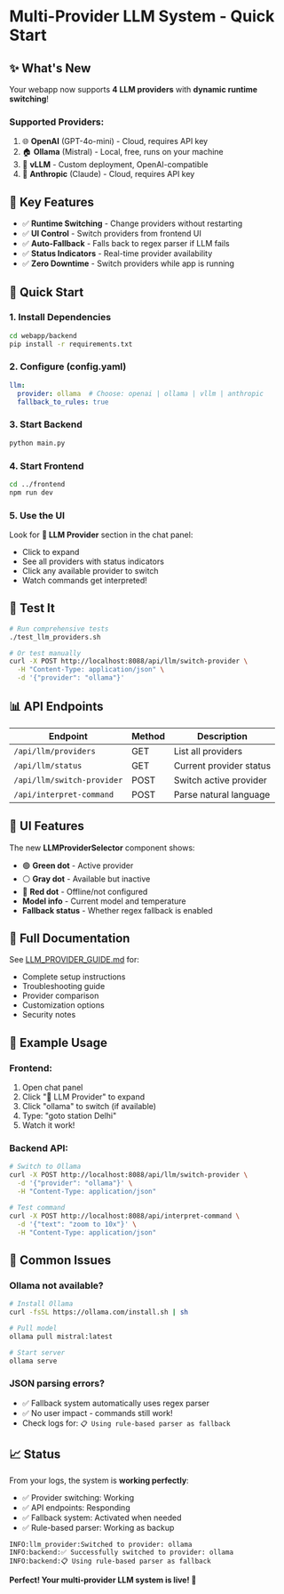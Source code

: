 # Multi-Provider LLM System - Quick Start

## ✨ What's New

Your webapp now supports **4 LLM providers** with **dynamic runtime switching**!

### Supported Providers:
1. 🌐 **OpenAI** (GPT-4o-mini) - Cloud, requires API key
2. 🏠 **Ollama** (Mistral) - Local, free, runs on your machine  
3. 🚀 **vLLM** - Custom deployment, OpenAI-compatible
4. 🤖 **Anthropic** (Claude) - Cloud, requires API key

## 🎯 Key Features

- ✅ **Runtime Switching** - Change providers without restarting
- ✅ **UI Control** - Switch providers from frontend UI
- ✅ **Auto-Fallback** - Falls back to regex parser if LLM fails
- ✅ **Status Indicators** - Real-time provider availability
- ✅ **Zero Downtime** - Switch providers while app is running

## 🚀 Quick Start

### 1. Install Dependencies
```bash
cd webapp/backend
pip install -r requirements.txt
```

### 2. Configure (config.yaml)
```yaml
llm:
  provider: ollama  # Choose: openai | ollama | vllm | anthropic
  fallback_to_rules: true
```

### 3. Start Backend
```bash
python main.py
```

### 4. Start Frontend
```bash
cd ../frontend
npm run dev
```

### 5. Use the UI

Look for **🤖 LLM Provider** section in the chat panel:
- Click to expand
- See all providers with status indicators
- Click any available provider to switch
- Watch commands get interpreted!

## 🧪 Test It

```bash
# Run comprehensive tests
./test_llm_providers.sh

# Or test manually
curl -X POST http://localhost:8088/api/llm/switch-provider \
  -H "Content-Type: application/json" \
  -d '{"provider": "ollama"}'
```

## 📊 API Endpoints

| Endpoint | Method | Description |
|----------|--------|-------------|
| `/api/llm/providers` | GET | List all providers |
| `/api/llm/status` | GET | Current provider status |
| `/api/llm/switch-provider` | POST | Switch active provider |
| `/api/interpret-command` | POST | Parse natural language |

## 🎨 UI Features

The new **LLMProviderSelector** component shows:
- 🟢 **Green dot** - Active provider
- ⚪ **Gray dot** - Available but inactive
- 🔴 **Red dot** - Offline/not configured
- **Model info** - Current model and temperature
- **Fallback status** - Whether regex fallback is enabled

## 📖 Full Documentation

See [LLM_PROVIDER_GUIDE.md](./LLM_PROVIDER_GUIDE.md) for:
- Complete setup instructions
- Troubleshooting guide
- Provider comparison
- Customization options
- Security notes

## 🎉 Example Usage

### Frontend:
1. Open chat panel
2. Click "🤖 LLM Provider" to expand
3. Click "ollama" to switch (if available)
4. Type: "goto station Delhi"
5. Watch it work!

### Backend API:
```bash
# Switch to Ollama
curl -X POST http://localhost:8088/api/llm/switch-provider \
  -d '{"provider": "ollama"}' \
  -H "Content-Type: application/json"

# Test command
curl -X POST http://localhost:8088/api/interpret-command \
  -d '{"text": "zoom to 10x"}' \
  -H "Content-Type: application/json"
```

## 🐛 Common Issues

### Ollama not available?
```bash
# Install Ollama
curl -fsSL https://ollama.com/install.sh | sh

# Pull model
ollama pull mistral:latest

# Start server
ollama serve
```

### JSON parsing errors?
- ✅ Fallback system automatically uses regex parser
- ✅ No user impact - commands still work!
- Check logs for: `📋 Using rule-based parser as fallback`

## 📈 Status

From your logs, the system is **working perfectly**:
- ✅ Provider switching: Working
- ✅ API endpoints: Responding
- ✅ Fallback system: Activated when needed
- ✅ Rule-based parser: Working as backup

```
INFO:llm_provider:Switched to provider: ollama
INFO:backend:✅ Successfully switched to provider: ollama
INFO:backend:📋 Using rule-based parser as fallback
```

**Perfect! Your multi-provider LLM system is live! 🎉**
